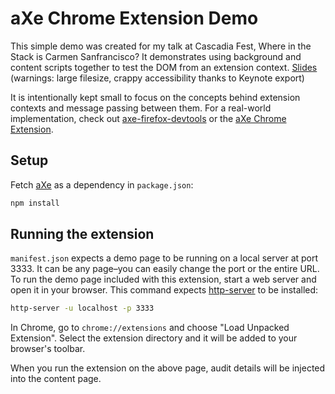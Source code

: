 # aXe Chrome Extension Demo

This simple demo was created for my talk at Cascadia Fest, Where in the Stack is Carmen Sanfrancisco? It demonstrates using background and content scripts together to test the DOM from an extension context. [Slides](http://marcysutton.com/slides/carmen-sanfrancisco-cascadia/) (warnings: large filesize, crappy accessibility thanks to Keynote export)

It is intentionally kept small to focus on the concepts behind extension contexts and message passing between them. For a real-world implementation, check out [axe-firefox-devtools](https://github.com/dequelabs/axe-firefox-devtools) or the [aXe Chrome Extension](chrome.google.com/webstore/detail/axe/lhdoppojpmngadmnindnejefpokejbdd?hl=en-US).

## Setup
Fetch [aXe](https://github.com/dequelabs/axe-core) as a dependency in `package.json`:
```bash
npm install
```

## Running the extension

`manifest.json` expects a demo page to be running on a local server at port 3333. It can be any page–you can easily change the port or the entire URL. To run the demo page included with this extension, start a web server and open it in your browser. This command expects [http-server](https://www.npmjs.com/package/http-server) to be installed:
```bash
http-server -u localhost -p 3333
````

In Chrome, go to `chrome://extensions` and choose "Load Unpacked Extension". Select the extension directory and it will be added to your browser's toolbar.

When you run the extension on the above page, audit details will be injected into the content page.
